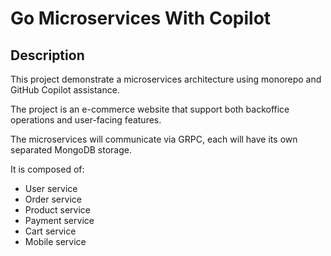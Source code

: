 # Go Microservices With Copilot

## Description

This project demonstrate a microservices architecture using monorepo and GitHub Copilot assistance.

The project is an e-commerce website that support both backoffice operations and user-facing features.

The microservices will communicate via GRPC, each will have its own separated MongoDB storage.

It is composed of:

- User service
- Order service
- Product service
- Payment service
- Cart service
- Mobile service
